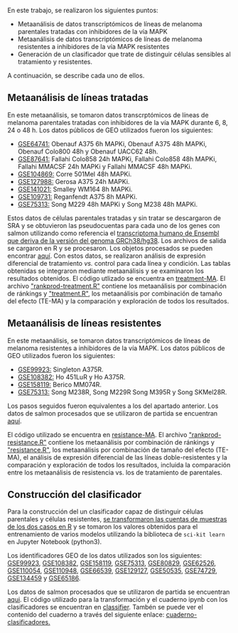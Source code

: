 En este trabajo, se realizaron los siguientes puntos:
* Metaanálisis de datos transcriptómicos de líneas de melanoma parentales tratadas con inhibidores de la vía MAPK
* Metaanálisis de datos transcriptómicos de líneas de melanoma resistentes a inhibidores de la vía MAPK resistentes 
* Generación de un clasificador que trate de distinguir células sensibles al tratamiento y resistentes.

A continuación, se describe cada uno de ellos.

## Metaanálisis de líneas tratadas

En este metaanálisis, se tomaron datos transcrptómicos de líneas de melanoma parentales tratadas con inhibidores de la vía MAPK durante 6, 8, 24 o 48 h. Los datos públicos de GEO utilizados fueron los siguientes:

- [GSE64741:](https://www.ncbi.nlm.nih.gov/geo/query/acc.cgi?acc=GSE64741) Obenauf A375 6h MAPKi, Obenauf A375 48h MAPKi, Obenauf Colo800 48h y Obenauf UACC62 48h.
- [GSE87641:](https://www.ncbi.nlm.nih.gov/geo/query/acc.cgi?acc=GSE87641) Fallahi Colo858 24h MAPKi, Fallahi Colo858 48h MAPKi, Fallahi MMACSF 24h MAPKi y Fallahi MMACSF 48h MAPKi.
- [GSE104869:](https://www.ncbi.nlm.nih.gov/geo/query/acc.cgi?acc=GSE104869) Corre 501Mel 48h MAPKi.
- [GSE127988:](https://www.ncbi.nlm.nih.gov/geo/query/acc.cgi?acc=GSE127988) Gerosa A375 24h MAPKi.
- [GSE141021:](https://www.ncbi.nlm.nih.gov/geo/query/acc.cgi?acc=GSE141021) Smalley WM164 8h MAPKi.
- [GSE109731:](https://www.ncbi.nlm.nih.gov/geo/query/acc.cgi?acc=GSE109731) Reganfendt A375 8h MAPKi.
- [GSE75313:](https://www.ncbi.nlm.nih.gov/geo/query/acc.cgi?acc=GSE75313) Song M229 48h MAPKi y Song M238 48h MAPKi.

Estos datos de células parentales tratadas y sin tratar se descargaron de SRA y se obtuvieron las pseudocuentas para cada uno de los genes con salmon utilizando como referencia el [transcriptoma humano de Ensembl que deriva de la versión del genoma GRCh38/hg38](https://www.ensembl.org/Homo_sapiens/Info/Index). Los archivos de salida se cargaron en R y se procesaron. Los objetos procesados se pueden encontrar [aquí](https://drive.google.com/drive/folders/1ycnEiHrvURblxy61YuX_MlQDHroYPgNr?usp=sharing). Con estos datos, se realizaron análisis de expresión diferencial de tratamiento *vs.* control para cada línea y condición. Las tablas obtenidas se integraron mediante metaanálisis y se examinaron los resultados obtenidos. El código utlizado se encuentra en [treatment-MA](https://github.com/yberda/tfm-bioinfo/tree/main/treatment-MA). El archivo ["rankprod-treatment.R"](https://github.com/yberda/tfm-bioinfo/blob/main/treatment-MA/rankprod-treatment.R) contiene los metaanálisis por combinación de ránkings y ["treatment.R"](https://github.com/yberda/tfm-bioinfo/blob/main/treatment-MA/treatment.R), los metaanálisis por combinación de tamaño del efecto (TE-MA) y la  comparación y exploración de todos los resultados.

## Metaanálisis de líneas resistentes

En este metaanálisis, se tomaron datos transcriptómicos de líneas de melanoma resistentes a inhibidores de la vía MAPK. Los datos públicos de GEO utilizados fueron los siguientes:

- [GSE99923:](https://www.ncbi.nlm.nih.gov/geo/query/acc.cgi?acc=GSE99923) Singleton A375R.
- [GSE108382:](https://www.ncbi.nlm.nih.gov/geo/query/acc.cgi?acc=GSE108382) Ho 451LuR y Ho A375R.
- [GSE158119:](https://www.ncbi.nlm.nih.gov/geo/query/acc.cgi?acc=GSE158119) Berico MM074R.
- [GSE75313:](https://www.ncbi.nlm.nih.gov/geo/query/acc.cgi?acc=GSE75313) Song M238R, Song M229R Song M395R y Song SKMel28R.

Los pasos seguidos fueron equivalentes a los del apartado anterior. Los datos de salmon procesados que se utilizaron de partida se encuentran [aquí](https://drive.google.com/drive/folders/1ycnEiHrvURblxy61YuX_MlQDHroYPgNr?usp=sharing).

El código utilizado se encuentra en [resistance-MA](https://github.com/yberda/tfm-bioinfo/tree/main/resistance-MA). El archivo ["rankprod-resistance.R"](https://github.com/yberda/tfm-bioinfo/blob/main/resistance-MA/rankprod-resistance.R) contiene los metaanálisis por combinación de ránkings y ["resistance.R"](https://github.com/yberda/tfm-bioinfo/blob/main/resistance-MA/resistance.R), los metaanálisis por combinación de tamaño del efecto (TE-MA), el análisis de expresión diferencial de las líneas doble-resistentes y la  comparación y exploración de todos los resultados, incluida la comparación entre los metaanálisis de resistencia vs. los de tratamiento de parentales.

## Construcción del clasificador

Para la construcción del un clasificador capaz de distinguir células parentales y células resistentes, [se transformaron las cuentas de muestras de los dos casos en R](https://github.com/yberda/tfm-bioinfo/blob/main/classifier/tpm-norm.R) y se tomaron los valores obtenidos para el entrenamiento de varios modelos utilizando la biblioteca de `sci-kit learn` en Jupyter Notebook (python3). 

Los identificadores GEO de los datos utilizados son los siguientes: [GSE99923](https://www.ncbi.nlm.nih.gov/geo/query/acc.cgi?acc=GSE99923), [GSE108382](https://www.ncbi.nlm.nih.gov/geo/query/acc.cgi?acc=GSE108382), [GSE158119](https://www.ncbi.nlm.nih.gov/geo/query/acc.cgi?acc=GSE158119), [GSE75313](https://www.ncbi.nlm.nih.gov/geo/query/acc.cgi?acc=GSE75313), [GSE80829](https://www.ncbi.nlm.nih.gov/geo/query/acc.cgi?acc=GSE80829), [GSE62526](https://www.ncbi.nlm.nih.gov/geo/query/acc.cgi?acc=GSE62526), [GSE110054](https://www.ncbi.nlm.nih.gov/geo/query/acc.cgi?acc=GSE110054), [GSE110948](https://www.ncbi.nlm.nih.gov/geo/query/acc.cgi?acc=GSE110948), [GSE66539](https://www.ncbi.nlm.nih.gov/geo/query/acc.cgi?acc=GSE66539), [GSE129127](https://www.ncbi.nlm.nih.gov/geo/query/acc.cgi?acc=GSE129127), [GSE50535](https://www.ncbi.nlm.nih.gov/geo/query/acc.cgi?acc=GSE50535), [GSE74729](https://www.ncbi.nlm.nih.gov/geo/query/acc.cgi?acc=GSE74729), [GSE134459](https://www.ncbi.nlm.nih.gov/geo/query/acc.cgi?acc=GSE134459) y [GSE65186](https://www.ncbi.nlm.nih.gov/geo/query/acc.cgi?acc=GSE65186).

Los datos de salmon procesados que se utilizaron de partida se encuentran [aqui](https://drive.google.com/drive/folders/1ycnEiHrvURblxy61YuX_MlQDHroYPgNr?usp=sharing). El código utilizado para la transformación y el cuaderno ipynb con los clasificadores se encuentran en [classifier](https://github.com/yberda/tfm-bioinfo/tree/main/classifier). Tambén se puede ver el contenido del cuaderno a través del siguiente enlace: [cuaderno-clasificadores.](https://nbviewer.org/github/yberda/tfm-bioinfo/blob/main/classifier/classifier-cell-lines.ipynb)
